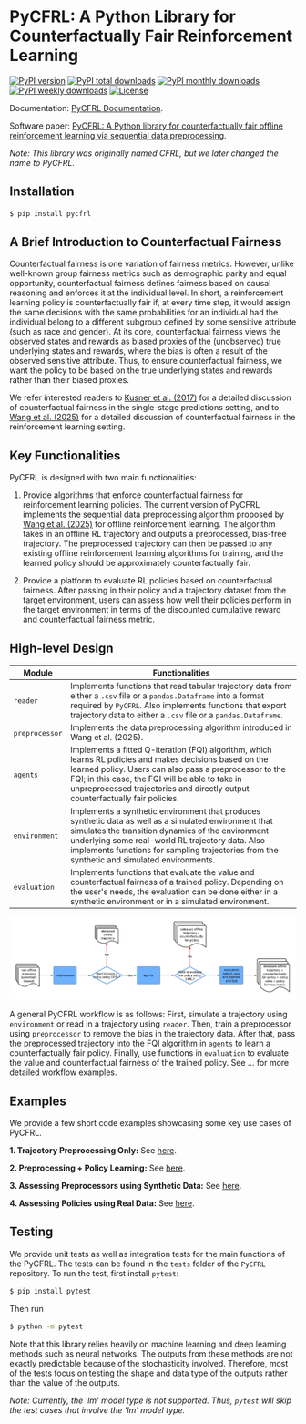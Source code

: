 # PyCFRL: A Python Library for Counterfactually Fair Reinforcement Learning

[![PyPI version](https://img.shields.io/pypi/v/pycfrl)](https://pypi.org/project/pycfrl/)
[![PyPI total downloads](https://static.pepy.tech/personalized-badge/pycfrl?period=total&units=INTERNATIONAL_SYSTEM&left_color=BLACK&right_color=GREEN&left_text=total_downloads)](https://pepy.tech/projects/pycfrl)
[![PyPI monthly downloads](https://static.pepy.tech/personalized-badge/pycfrl?period=monthly&units=INTERNATIONAL_SYSTEM&left_color=BLACK&right_color=GREEN&left_text=monthly_downloads)](https://pepy.tech/projects/pycfrl)
[![PyPI weekly downloads](https://static.pepy.tech/personalized-badge/pycfrl?period=weekly&units=INTERNATIONAL_SYSTEM&left_color=BLACK&right_color=GREEN&left_text=weekly_downloads)](https://pepy.tech/projects/pycfrl)
[![License](https://img.shields.io/pypi/l/pycfrl)](https://pypi.org/project/pycfrl/)

Documentation: [PyCFRL Documentation](https://pycfrl-documentation.netlify.app/).

Software paper: [PyCFRL: A Python library for counterfactually fair offline reinforcement learning via sequential data preprocessing](https://arxiv.org/abs/2510.06935). 

*Note: This library was originally named CFRL, but we later changed the name to PyCFRL.*

## Installation

```bash 
$ pip install pycfrl
```

## A Brief Introduction to Counterfactual Fairness

Counterfactual fairness is one variation of fairness metrics. However, unlike well-known group 
fairness metrics such as demographic parity and equal opportunity, counterfactual fairness defines 
fairness based on causal reasoning and enforces it at the individual level. In short, a reinforcement learning policy is counterfactually fair if, at every time step, it would assign the same decisions 
with the same probabilities for an individual had the individual belong to a different subgroup 
defined by some sensitive attribute (such as race and gender). At its core, counterfactual fairness 
views the observed states and rewards as biased proxies of the (unobserved) true underlying states 
and rewards, where the bias is often a result of the observed sensitive attribute. Thus, to ensure 
counterfactual fairness, we want the policy to be based on the true underlying states and rewards 
rather than their biased proxies. 

We refer interested readers to [Kusner et al. (2017)](https://arxiv.org/abs/1703.06856) for a detailed discussion of counterfactual fairness in the single-stage predictions setting, and to 
[Wang et al. (2025)](https://arxiv.org/abs/2501.06366) for a detailed discussion of counterfactual 
fairness in the reinforcement learning setting.

## Key Functionalities

PyCFRL is designed with two main functionalities: 

1. Provide algorithms that enforce counterfactual fairness for reinforcement learning policies. 
The current version of PyCFRL implements the sequential data preprocessing algorithm proposed by
[Wang et al. (2025)](https://arxiv.org/abs/2501.06366) for offline reinforcement learning. The 
algorithm takes in an offline RL trajectory and outputs a preprocessed, bias-free trajectory. The 
preprocessed trajectory can then be passed to any existing offline reinforcement learning algorithms 
for training, and the learned policy should be approximately counterfactually fair. 

2. Provide a platform to evaluate RL policies based on counterfactual fairness. After passing in 
their policy and a trajectory dataset from the target environment, users can assess how well their 
policies perform in the target environment in terms of the discounted cumulative reward and 
counterfactual fairness metric.

## High-level Design
| Module         | Functionalities                                                                                                                                                                                                                                                                                                |
|------------|------------------------------------------------------------|
| `reader`       | Implements functions that read tabular trajectory data from either a `.csv` file or a `pandas.Dataframe` into a format required by `PyCFRL`. Also implements functions that export trajectory data to either a `.csv` file or a `pandas.Dataframe`.                                                                                               |
| `preprocessor` | Implements the data preprocessing algorithm introduced in Wang et al. (2025).                                                                                                                                                                                                                                  |
| `agents`       | Implements a fitted Q-iteration (FQI) algorithm, which learns RL policies and makes decisions based on the learned policy. Users can also pass a preprocessor to the FQI; in this case, the FQI will be able to take in unpreprocessed trajectories and directly output counterfactually fair policies.        |
| `environment`  | Implements a synthetic environment that produces synthetic data as well as a simulated environment that simulates the transition dynamics of the environment underlying some real-world RL trajectory data. Also implements functions for sampling trajectories from the synthetic and simulated environments. |                                                                                                                                                                                  |
| `evaluation`   | Implements functions that evaluate the value and counterfactual fairness of a trained policy. Depending on the user's needs, the evaluation can be done either in a synthetic environment or in a simulated environment.                                                                                                      |

![Workflow Chart](https://raw.githubusercontent.com/JianhanZhang/CFRL/main/docs/source/supps/workflow_chart_cropped.PNG)

A general PyCFRL workflow is as follows: First, simulate a trajectory using `environment` or read in a trajectory using `reader`. Then, train a preprocessor using `preprocessor` to remove the bias in the trajectory data. After that, pass the preprocessed trajectory into the FQI algorithm in `agents` to learn a counterfactually fair policy. Finally, use functions in `evaluation` to evaluate the value and counterfactual fairness of the trained policy. See ... for more detailed workflow examples.

## Examples

We provide a few short code examples showcasing some key use cases of PyCFRL.

**1. Trajectory Preprocessing Only:** See [here](https://github.com/JianhanZhang/CFRL/blob/main/examples/preprocessing_only_workflow.ipynb).

**2. Preprocessing + Policy Learning:** See [here](https://github.com/JianhanZhang/CFRL/blob/main/examples/preprocessing_policy_learning_workflow.ipynb).

**3. Assessing Preprocessors using Synthetic Data:** See [here](https://github.com/JianhanZhang/CFRL/blob/main/examples/synthetic_data_workflow.ipynb).

**4. Assessing Policies using Real Data:** See [here](https://github.com/JianhanZhang/CFRL/blob/main/examples/real_data_workflow.ipynb).

## Testing
We provide unit tests as well as integration tests for the main functions of the PyCFRL. The tests can be 
found in the `tests` folder of the `PyCFRL` repository. To run the test, first install `pytest`: 

```bash 
$ pip install pytest
```

Then run 

```bash 
$ python -m pytest
```

Note that this library relies heavily on machine learning and deep learning methods such as neural 
networks. The outputs from these methods are not exactly predictable because of the stochasticity 
involved. Therefore, most of the tests focus on testing the shape and data type of the outputs rather 
than the value of the outputs.

*Note: Currently, the 'lm' model type is not supported. Thus, `pytest` will skip the test cases that involve the 'lm' model type.*
